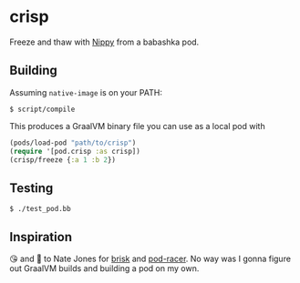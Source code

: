 # crisp

Freeze and thaw with [Nippy](https://github.com/ptaoussanis/nippy) from a
babashka pod.

## Building

Assuming `native-image` is on your PATH:

```
$ script/compile
```

This produces a GraalVM binary file you can use as a local pod with

```clojure
(pods/load-pod "path/to/crisp")
(require '[pod.crisp :as crisp])
(crisp/freeze {:a 1 :b 2})
```

## Testing

```
$ ./test_pod.bb
```

## Inspiration

😘 and 🙏 to Nate Jones for [brisk](https://github.com/justone/brisk) and
[pod-racer](https://github.com/justone/bb-pod-racer). No way was I gonna figure
out GraalVM builds and building a pod on my own.
